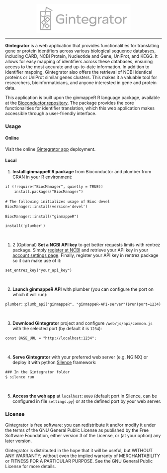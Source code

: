 <p align="center"><img width="60%" src="web/images/gintegrator-logo-lightgrey.svg" alt="Gintegrator logo"></p>

<hr>

<b>Gintegrator</b> is a web application that provides functionalities for translating gene or protein identifiers across various biological sequence databases, including CARD, NCBI Protein, Nucleotide and Gene, UniProt, and KEGG. It allows for easy mapping of identifiers across these databases, ensuring access to the most accurate and up-to-date information.
In addition to identifier mapping, Gintegrator also offers the retrieval of NCBI identical proteins or UniProt similar genes clusters. This makes it a valuable tool for researchers, bioinformaticians, and anyone interested in gene and protein data.

This application is built upon the ginmappeR R language package, available at the <a     href="https://bioconductor.org/packages/ginmappeR">Bioconductor repository</a>. The package provides the core functionalities for identifier translation, which this web application makes accessible through a user-friendly interface.

### Usage
#### Online

Visit the online <a href="https://gin.us.es">Gintegrator app</a> deployment.

#### Local

1. <b>Install ginmappeR R package</b> from Bioconductor and plumber from CRAN in your R environment:

```
if (!require("BiocManager", quietly = TRUE))
    install.packages("BiocManager")

# The following initializes usage of Bioc devel
BiocManager::install(version='devel')

BiocManager::install("ginmappeR")
```

```
install('plumber')
```
<br>

1. 2 (Optional) <b>Set a NCBI API key</b> to get better requests limits with rentrez package. Simply <a href="https://www.ncbi.nlm.nih.gov/account/">register at NCBI</a> and retrieve your API key in your <a href="https://www.ncbi.nlm.nih.gov/account/settings/">account settings page</a>. Finally, register your API key in rentrez package so it can make use of it:

```
set_entrez_key("your_api_key")
```
<br>


2. <b>Launch ginmappeR API</b> with plumber (you can configure the port on which it will run):

```
plumber::plumb_api("ginmappeR", "ginmappeR-API-server")$run(port=1234)
```
<br>

3. <b>Download Gintegrator</b> project and configure `/web/js/api/common.js` with the selected port (by default it is ``1234``):

```
const BASE_URL = "http://localhost:1234";
```
<br>

4. <b>Serve Gintegrator</b> with your preferred web server (e.g. NGINX) or deploy it with python <a href="https://github.com/DEAL-US/Silence">Silence</a> framework:

```
### In the Gintegrator folder
$ silence run
```
<br>

5. <b>Access the web app</b> at ``localhost:8080`` (default port in Silence, can be configured in file ``settings.py``) or at the defined port by your web server.

### License 

Gintegrator is free software: you can redistribute it and/or modify it under the terms of the GNU General Public License as published by the Free Software Foundation, either version 3 of the License, or (at your option) any later version.

Gintegrator is distributed in the hope that it will be useful, but WITHOUT ANY WARRANTY; without even the implied warranty of MERCHANTABILITY or FITNESS FOR A PARTICULAR PURPOSE. See the GNU General Public License for more details.



